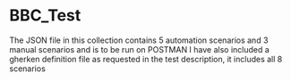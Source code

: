 # BBC_Test
The JSON file in this collection contains 5 automation scenarios and 3 manual scenarios and is to be run on POSTMAN
I have also included a gherken definition file as requested in the test description, it includes all 8 scenarios
